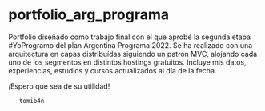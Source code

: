 # portfolio_arg_programa
Portfolio diseñado como trabajo final con el que aprobé la segunda etapa #YoProgramo del plan Argentina Programa 2022.
Se ha realizado con una arquitectura en capas distribuídas siguiendo un patron MVC, alojando cada uno de los segmentos en distintos hostings gratuitos.
Incluye mis datos, experiencias, estudios y cursos actualizados al día de la fecha. 

¡Espero que sea de su utilidad! 



       tomib4n
